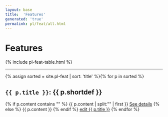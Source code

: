 ```yaml
---
layout: base
title:  'Features'
generated: 'true'
permalink: pl/feat/all.html
---
```


# Features

{% include pl-feat-table.html %}

----------

{% assign sorted = site.pl-feat | sort: 'title' %}{% for p in sorted %}
<a id="al-pl-feat/{{ p.title }}" class="al-dest"/>
<h2><code>{{ p.title }}</code>: {{ p.shortdef }}</h2>
{% if p.content contains "<!--details-->" %}    
{{ p.content | split:"<!--details-->" | first }}
<a href="{{ p.title }}" class="al-doc">See details</a>
{% else %}
{{ p.content }}
{% endif %}
<a href="{{ site.git_edit }}/{% if p.collection %}{{ p.relative_path }}{% else %}{{ p.path }}{% endif %}" target="#">edit {{ p.title }}</a>
{% endfor %}

